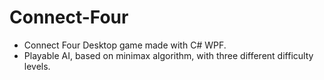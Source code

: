 # Connect-Four

*	Connect Four Desktop game made with C# WPF.
*	Playable AI, based on minimax algorithm, with three different difficulty levels.
